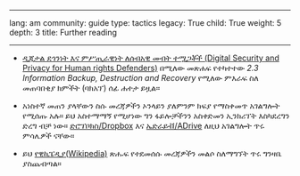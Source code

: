 

---

lang: am
community: guide
type: tactics
legacy: True
child: True
weight: 5
depth: 3
title: Further reading

---

- [ዲጂታል ደኅንነት እና ምሥጢራዊነት ለሰብአዊ መብት ተሟጋቾች (Digital Security and Privacy for Human rights Defenders)](http://www.frontlinedefenders.org/esecman) በሚለው መጽሐፍ የተካተተው *2.3 Information Backup, Destruction and Recovery* የሚለው ምእራፍ ስለ መጠባበቂያ ክምችት (ባክአፕ) ሰፊ ሐተታ ይዟል። 

- አነስተኛ መጠን ያላቸውን ስሱ መረጃዎችን ኦንላይን ያለምንም ክፍያ የማስቀመጥ አገልግሎት የሚሰጡ አሉ። ይህ አስተማማኝ የሚሆነው ግን ፋይሎቻችንን አስቀድመን ኢንክሪፕት እስካደረግን ድረግ ብቻ ነው።  [ድሮፕቦክስ/Dropbox](https://www.getdropbox.com)  እና  [ኤድራይቭ/ADrive](http://adrive.com) ለዚህ አገልግሎት ጥሩ ምሳሌዎች ናቸው።   

- ይህ [የዊኪፔዲያ(Wikipedia)](http://en.wikipedia.org/wiki/Data_recovery) ጽሑፍ የተደመሰሱ መረጃዎችን መልሶ ስለማግኘት ጥሩ ግንዛቤ ያስጨብጣል። 



